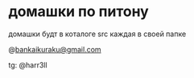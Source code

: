 # домашки по питону

домашки будт в коталоге src каждая в своей папке

@bankaikuraku@gmail.com

tg: @harr3ll